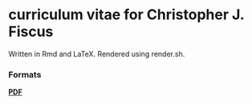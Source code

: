 # curriculum vitae for Christopher J. Fiscus

Written in Rmd and LaTeX. Rendered using render.sh. 

### Formats
[**PDF**](CV.pdf)

